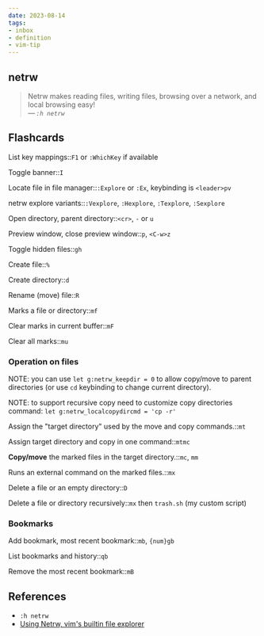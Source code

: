 ```yaml
---
date: 2023-08-14
tags:
- inbox
- definition
- vim-tip
---
```


## netrw

> Netrw makes reading files, writing files, browsing over a network, and
> local browsing easy!\
> —&thinsp;<cite>`:h netrw`</cite>

## Flashcards

List key mappings::`F1` or `:WhichKey` if available

Toggle banner::`I`

Locate file in file manager::`:Explore` or `:Ex`, keybinding is `<leader>pv`

netrw explore variants::`:Vexplore`, `:Hexplore`, `:Texplore`, `:Sexplore`

Open directory, parent directory::`<cr>`, `-` or `u`

Preview window, close preview window::`p`, `<C-w>z`

Toggle hidden files::`gh`

Create file::`%`

Create directory::`d`

Rename (move) file::`R`

Marks a file or directory::`mf`

Clear marks in current buffer::`mF`

Clear all marks::`mu`

### Operation on files

NOTE: you can use `let g:netrw_keepdir = 0` to allow copy/move to parent
directories (or use `cd` keybinding to change current directory).

NOTE: to support recursive copy need to customize copy directories command:
`let g:netrw_localcopydircmd = 'cp -r'`

Assign the "target directory" used by the move and copy commands.::`mt`

Assign target directory and copy in one command::`mtmc`

**Copy/move** the marked files in the target directory.::`mc`, `mm`

Runs an external command on the marked files.::`mx`

Delete a file or an empty directory::`D`

Delete a file or directory recursively::`mx` then `trash.sh` (my custom script)

### Bookmarks

Add bookmark, most recent bookmark::`mb`, `{num}gb`

List bookmarks and history::`qb`

Remove the most recent bookmark::`mB`

## References


- `:h netrw`
- [Using Netrw, vim's builtin file explorer](https://vonheikemen.github.io/devlog/tools/using-netrw-vim-builtin-file-explorer/)